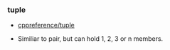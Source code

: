 ### tuple
* [cppreference/tuple](https://en.cppreference.com/w/cpp/utility/tuple)

* Similiar to pair, but can hold 1, 2, 3 or n members.
